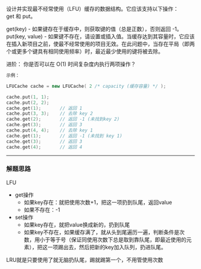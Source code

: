 设计并实现最不经常使用（LFU）缓存的数据结构。它应该支持以下操作：get 和 put。

get(key) - 如果键存在于缓存中，则获取键的值（总是正数），否则返回 -1。
put(key, value) - 如果键不存在，请设置或插入值。当缓存达到其容量时，它应该在插入新项目之前，使最不经常使用的项目无效。在此问题中，当存在平局（即两个或更多个键具有相同使用频率）时，最近最少使用的键将被去除。

进阶：
你是否可以在 O(1) 时间复杂度内执行两项操作？

```cpp
示例：

LFUCache cache = new LFUCache( 2 /* capacity (缓存容量) */ );

cache.put(1, 1);
cache.put(2, 2);
cache.get(1);       // 返回 1
cache.put(3, 3);    // 去除 key 2
cache.get(2);       // 返回 -1 (未找到key 2)
cache.get(3);       // 返回 3
cache.put(4, 4);    // 去除 key 1
cache.get(1);       // 返回 -1 (未找到 key 1)
cache.get(3);       // 返回 3
cache.get(4);       // 返回 4
```

---

### 解题思路

LFU

- get操作
  - 如果key存在：就把使用次数+1，把这一项扔到队尾，返回value
  - 如果不存在：-1
- set操作
  - 如果key存在，就把value换成新的，扔到队尾
  - 如果key不存在，如果缓存满了，就从头到尾遍历一遍，判断条件是次数，用小于等于号（保证同使用次数下总是取到靠队尾，即最近使用的元素），把这一项踢出去，然后把新的key加入队列，扔进队尾。

LRU就是只要使用了就无脑扔队尾，踢就踢第一个，不用管使用次数
